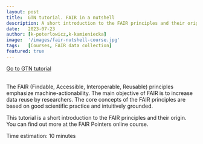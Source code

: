 ```yaml
---
layout: post
title:  GTN tutorial. FAIR in a nutshell
description: A short introduction to the FAIR principles and their origin
date:   2023-07-23
author: [k-poterlowicz,k-kamieniecka]
image:  '/images/fair-nutshell-course.jpg'
tags:   [Courses, FAIR data collection]
featured: true
---
```

<a type="button" class="home-button" href="https://gxy.io/GTN:T00351"> Go to GTN tutorial
</a>
<br>
<br>

The FAIR (Findable, Accessible, Interoperable, Reusable) principles emphasize machine-actionability. The main objective of FAIR is to increase data reuse by researchers. The core concepts of the FAIR principles are based on good scientific practice and intuitively grounded.

This tutorial is a short introduction to the FAIR principles and their origin. You can find out more at the FAIR Pointers online course.

 Time estimation: 10 minutes